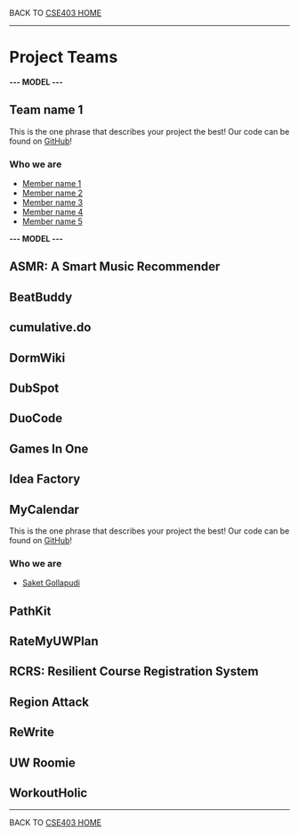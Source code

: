 BACK TO [CSE403 HOME](README.md)

---

# Project Teams

**--- MODEL ---**

## Team name 1

This is the one phrase that describes your project the best!
Our code can be found on [GitHub](https://github.com/username/projectname)!

### Who we are

  - [Member name 1](https://myhomepage.me)
  - [Member name 2](https://myhomepage.me)
  - [Member name 3](https://myhomepage.me)
  - [Member name 4](https://myhomepage.me)
  - [Member name 5](https://myhomepage.me)

**--- MODEL ---**

## ASMR: A Smart Music Recommender	

## BeatBuddy

## cumulative.do

## DormWiki

## DubSpot

## DuoCode

## Games In One

## Idea Factory

## MyCalendar
This is the one phrase that describes your project the best!
Our code can be found on [GitHub](https://github.com/randofan/MyCalendar)!

### Who we are

  - [Saket Gollapudi](https://github.com/saket1214)

## PathKit

## RateMyUWPlan

## RCRS: Resilient Course Registration System

## Region Attack

## ReWrite

## UW Roomie

## WorkoutHolic

---

BACK TO [CSE403 HOME](README.md)
